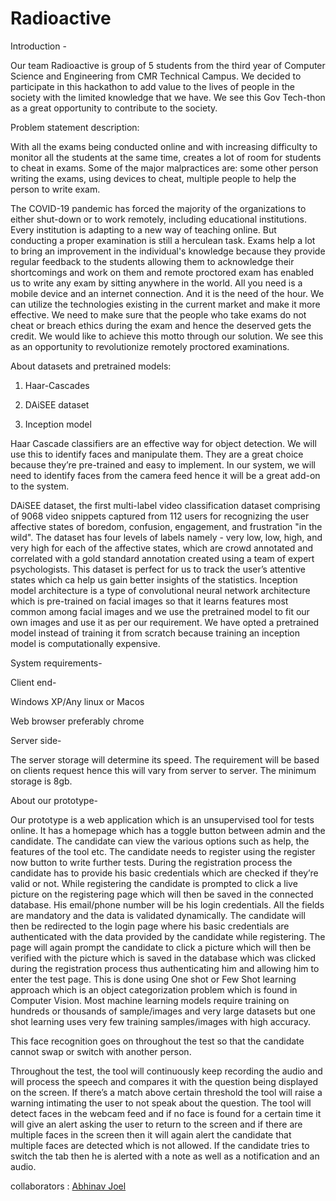 # Radioactive

Introduction - 

Our team Radioactive is group of 5 students from the third year of Computer Science and Engineering from CMR Technical Campus. We decided to participate in this hackathon to add value to the lives of people in the society with the limited knowledge that we have. We see this Gov Tech-thon as a great opportunity to contribute to the society. 


Problem statement description:

With all the exams being conducted online and with increasing difficulty to monitor all the students at the same time, creates a lot of room for students to cheat in exams. Some of the major malpractices are: some other person writing the exams, using devices to cheat, multiple people to help the person to write exam.


The COVID-19 pandemic has forced the majority of the organizations to either shut-down or to work remotely, including educational institutions. Every institution is adapting to a new way of teaching online. But conducting a proper examination is still a herculean task. Exams help a lot to bring an improvement in the individual's knowledge because they provide regular feedback to the students allowing them to acknowledge their shortcomings and work on them and remote proctored exam has enabled us to write any exam by sitting anywhere in the world. All you need is a mobile device and an internet connection. And it is the need of the hour. We can utilize the technologies existing in the current market and make it more effective. We need to make sure that the people who take exams do not cheat or breach ethics during the exam and hence the deserved gets the credit. We would like to achieve this motto through our solution. We see this as an opportunity to revolutionize remotely proctored examinations. 


About datasets and pretrained models:

1.	Haar-Cascades 

2.	DAiSEE dataset

3.	Inception model

Haar Cascade classifiers are an effective way for object detection. We will use this to identify faces and manipulate them. They are a great choice because they’re pre-trained and easy to implement. In our system, we will need to identify faces from the camera feed hence it will be a great add-on to the system.

DAiSEE dataset, the first multi-label video classification dataset comprising of 9068 video snippets captured from 112 users for recognizing the user affective states of boredom, confusion, engagement, and frustration "in the wild". The dataset has four levels of labels namely - very low, low, high, and very high for each of the affective states, which are crowd annotated and correlated with a gold standard annotation created using a team of expert psychologists. This dataset is perfect for us to track the user’s attentive states which ca help us gain better insights of the statistics.
Inception model architecture is a type of convolutional neural network architecture which is pre-trained on facial images so that it learns features most common among facial images and we use the pretrained model to fit our own images and use it as per our requirement. We have opted a pretrained model instead of training it from scratch because training an inception model is computationally expensive.


System requirements- 

Client end-

Windows XP/Any linux or Macos

Web browser preferably chrome


Server side-

The server storage will determine its speed. The requirement will be based on clients request hence this will vary from server to server. The minimum storage is 8gb.

About our prototype-

Our prototype is a web application which is an unsupervised tool for tests online. It has a homepage which has a toggle button between admin and the candidate. The candidate can view the various options such as help, the features of the tool etc. The candidate needs to register using the register now button to write further tests.
During the registration process the candidate has to provide his basic credentials which are checked if they’re valid or not. While registering the candidate is prompted to click a live picture on the registering page which will then be saved in the connected database. His email/phone number will be his login credentials. All the fields are mandatory and the data is validated dynamically. 
The candidate will then be redirected to the login page where his basic credentials are authenticated with the data provided by the candidate while registering. The page will again prompt the candidate to click a picture which will then be verified with the picture which is saved in the database which was clicked during the registration process thus authenticating him and allowing him to enter the test page. This is done using One shot or Few Shot learning approach which is an object categorization problem which is found in Computer Vision. Most machine learning models require training on hundreds or thousands of sample/images and very large datasets but one shot learning uses very few training samples/images with high accuracy.

This face recognition goes on throughout the test so that the candidate cannot swap or switch with another person.

Throughout the test, the tool will continuously keep recording the audio and will process the speech and compares it with the question being displayed on the screen. If there’s a match above certain threshold the tool will raise a warning intimating the user to not speak about the question.
The tool will detect faces in the webcam feed and if no face is found for a certain time it will give an alert asking the user to return to the screen and if there are multiple faces in the screen then it will again alert the candidate that multiple faces are detected which is not allowed.
If the candidate tries to switch the tab then he is alerted with a note as well as a notification and an audio.

collaborators :  [Abhinav Joel](https://github.com/AbhinavJoel)
